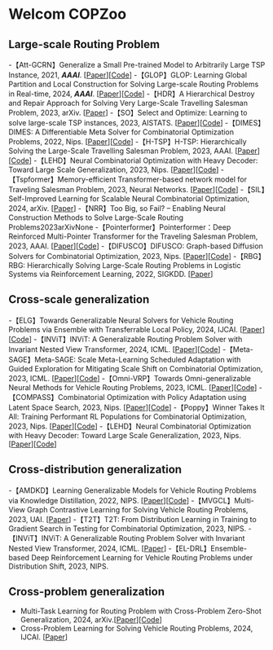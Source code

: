 # Welcom COPZoo

## Large-scale Routing Problem

 -【Att-GCRN】Generalize a Small Pre-trained Model to Arbitrarily Large TSP Instance, 2021, _**AAAI**_. [[Paper](https://arxiv.org/Paper/2012.10658.Paper)][[Code](https://github.com/Spider-scnu/TSP)]
 -【GLOP】GLOP: Learning Global Partition and Local Construction for Solving Large-scale Routing Problems in Real-time, 2024, _**AAAI**_. [[Paper](https://arxiv.org/Paper/2312.08224.Paper)][[Code](https://github.com/henry-yeh/GLOP)]
 -【HDR】A Hierarchical Destroy and Repair Approach for Solving Very Large-Scale Travelling Salesman Problem, 2023, arXiv. [[Paper](https://arxiv.org/Paper/2308.04639.Paper)]
 -【SO】Select and Optimize: Learning to solve large-scale TSP instances, 2023, AISTATS. [[Paper](https://proceedings.mlr.press/v206/cheng23a/cheng23a.Paper)][[Code](https://github.com/honey0920/select-and-optimize)]
 -【DIMES】DIMES: A Differentiable Meta Solver for Combinatorial Optimization Problems, 2022, Nips. [[Paper](https://arxiv.org/Paper/2210.04123.Paper)][[Code](https://github.com/DIMESTeam/DIMES)]
 -【H-TSP】H-TSP: Hierarchically Solving the Large-Scale Travelling Salesman Problem, 2023, AAAI. [[Paper](https://arxiv.org/Paper/2304.09395.Paper)][[Code](https://github.com/Learning4Optimization-HUST/H-TSP)]
 -【LEHD】Neural Combinatorial Optimization with Heavy Decoder: Toward Large Scale Generalization, 2023, Nips. [[Paper](https://arxiv.org/Paper/2310.07985.Paper)][[Code](https://github.com/CIAM-Group/NCO_code/tree/main/single_objective/LEHD)]
 -【Tspformer】Memory-efficient Transformer-based network model for Traveling Salesman Problem, 2023, Neural Networks. [[Paper](https://www.sciencedirect.com/science/article/abs/pii/S0893608023000771)][[Code](https://github.com/yhnju/tspFormer)]
 -【SIL】Self-Improved Learning for Scalable Neural Combinatorial Optimization, 2024, arXiv. [[Paper](https://arxiv.org/Paper/2403.19561)]
 -【NRR】Too Big, so Fail? – Enabling Neural Construction Methods to Solve Large-Scale Routing Problems2023arXivNone
-【Pointerformer】Pointerformer：Deep Reinforced Multi-Pointer Transformer for the Traveling Salesman Problem, 2023, AAAI. [[Paper](https://arxiv.org/Paper/2304.09407.Paper)][[Code](https://github.com/Pointerformer/Pointerformer)]
-【DIFUSCO】DIFUSCO: Graph-based Diffusion Solvers for Combinatorial Optimization, 2023, Nips. [[Paper](https://arxiv.org/Paper/2302.08224.Paper)][[Code](https://arxiv.org/Paper/2302.08224.Paper)]
-【RBG】RBG: Hierarchically Solving Large-Scale Routing Problems in Logistic Systems via Reinforcement Learning, 2022, SIGKDD. [[Paper](https://dl.acm.org/doi/abs/10.1145/3534678.3539037)]

## Cross-scale generalization
-【ELG】Towards Generalizable Neural Solvers for Vehicle Routing Problems via Ensemble with Transferrable Local Policy, 2024, IJCAI. [[Paper](https://arxiv.org/abs/2308.14104)][[Code](https://github.com/gaocrr/elg)]
-【INViT】INViT: A Generalizable Routing Problem Solver with Invariant Nested View Transformer, 2024, ICML. [[Paper](https://arxiv.org/abs/2402.02317)][[Code](https://github.com/Kasumigaoka-Utaha/INViT)]
-【Meta-SAGE】Meta-SAGE: Scale Meta-Learning Scheduled Adaptation with Guided Exploration for Mitigating Scale Shift on Combinatorial Optimization, 2023, ICML. [[Paper](https://arxiv.org/Paper/2306.02688.Paper)][[Code](https://github.com/kaist-silab/meta-sage)]
-【Omni-VRP】Towards Omni-generalizable Neural Methods for Vehicle Routing Problems, 2023, ICML. [[Paper](https://arxiv.org/Paper/2305.19587.Paper)][[Code](https://github.com/RoyalSkye/Omni-VRP)]
-【COMPASS】Combinatorial Optimization with Policy Adaptation using Latent Space Search, 2023, Nips. [[Paper](https://arxiv.org/abs/2311.13569)][[Code](https://github.com/instadeepai/compass)]
-【Poppy】Winner Takes It All: Training Performant RL Populations for Combinatorial Optimization, 2023, Nips. [[Paper](https://arxiv.org/abs/2210.03475)][[Code](https://github.com/instadeepai/poppy)]
-【LEHD】Neural Combinatorial Optimization with Heavy Decoder: Toward Large Scale Generalization, 2023, Nips. [[Paper](https://arxiv.org/Paper/2310.07985.Paper)][[Code](https://github.com/CIAM-Group/NCO_code/tree/main/single_objective/LEHD)]


## Cross-distribution generalization
-【AMDKD】Learning Generalizable Models for Vehicle Routing Problems via Knowledge Distillation, 2022, NIPS. [[Paper](https://arxiv.org/Paper/2210.07686.Paper)][[Code](https://github.com/jieyibi/AMDKD)]
-【MVGCL】Multi-View Graph Contrastive Learning for Solving Vehicle Routing Problems, 2023, UAI. [[Paper](https://proceedings.mlr.press/v216/jiang23a/jiang23a.Paper)]
-【T2T】T2T: From Distribution Learning in Training to Gradient Search in Testing for Combinatorial Optimization, 2023, NIPS.
-【INViT】INViT: A Generalizable Routing Problem Solver with Invariant Nested View Transformer, 2024, ICML. [[Paper](https://arxiv.org/abs/2402.02317)]
-【EL-DRL】Ensemble-based Deep Reinforcement Learning for Vehicle Routing Problems under Distribution Shift, 2023, NIPS.

## Cross-problem generalization

- Multi-Task Learning for Routing Problem with Cross-Problem Zero-Shot Generalization, 2024, arXiv.[[Paper](https://arxiv.org/abs/2402.16891)][[Code](https://github.com/FeiLiu36/MTNCO)]
- Cross-Problem Learning for Solving Vehicle Routing Problems, 2024, IJCAI. [[Paper](https://arxiv.org/abs/2404.11677)]








